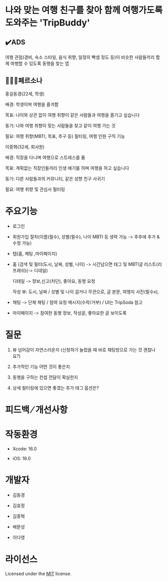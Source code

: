 # 나와 맞는 여행 친구를 찾아 함께 여행가도록 도와주는 'TripBuddy'

## ✔️ADS

여행 관점(경비, 숙소 스타일, 음식 취향, 일정의 빡셈 정도 등)이 비슷한 사람들끼리 함께 여행할 수 있도록 동행을 찾는 앱

## 👩🏻‍💼페르소나

홍길동경(22세, 학생)

배경: 학생이며 여행을 즐겨함

목표: 나이와 상관 없이 여행 취향이 같은 사람들과 여행을 즐기고 싶습니다

동기: 나와 여행 취향이 맞는 사람들을 찾고 같이 여행 가는 것

필요: 여행 취향(MBTI, 목표, 추구 등) 필터링, 여행 인원 구직 기능     


이종혁(32세, 회사원)

배경: 직장을 다니며 여행으로 스트레스를 품

목표: 계획없는 직장인들끼리 인생 얘기를 하며 여행을 하고 싶습니다

동기: 다른 사람들과의 커뮤니티, 같은 성향 친구 사귀기

필요: 여행 취향 및 관심사 필터링 

# 주요기능

- 로그인

- 회원가입 절차(이름(필수), 성별(필수), 나이 MBTI 등 생략 가능 -> 추후에 추가 & 수정 가능)

- 탭(홈, 채팅 ,마이페이지)

- 홈 (검색 및 필터(도시, 날짜, 성별, 나이) -> 시간남으면 태그 및 MBTI글 리스트(리프래쉬)(-> 디테일) 
    
    디테일 -> 정보,신고(차단), 좋아요, 동행 요청

    작성 뷰: 도시, 날짜 / 성별 및 나이 걸거나 무관으로, 글 본문, 여행지 사진(필수x), 

- 채팅 -> 단체 채팅 / 참여 요청 메시지(수락/거부) / UI는 TripSoda 참고

- 마이페이지 -> 참여한 동행 정보, 작성글, 좋아요한 글 보이도록

# 질문

1. 뷰 넘어감이 자연스러운지 (신청하기 눌렀을 때 바로 채팅방으로 가는 것 괜찮나요?)

2. 추가적인 기능 어떤 것이 좋은지

3. 동행을 구하는 컨셉 전달이 확실한지

4. 상세 필터링에 있으면 좋겠는 추가 태그 옵션은?


# 피드백 ⁄ 개선사항



# 작동환경

- Xcode: 16.0

- iOS: 18.0

# 개발자

- 김동경

- 김효정

- 김종혁

- 배문성

- 이다영

# 라이선스
Licensed under the [MIT](LICENSE) license.

